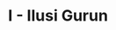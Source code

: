 ---
contest: COMPFEST
year: 2021
round: Final
problem: I
title: I - Ilusi Gurun
pdf: /contests/COMPFEST/2021/final/I - Ilusi Gurun.pdf
---